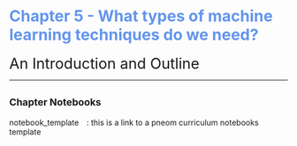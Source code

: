 # <span style="color:cornflowerblue;">Chapter 5 - What types of machine learning techniques do we need? </span>

<span style="font-size:20pt">An Introduction and Outline</span>


---


## <span style="font-size:smaller;">Chapter Notebooks</span>

notebook_template  [<i class="fa-solid fa-arrow-circle-right" style="margin-left:10px;color:teal;"></i>](notebooks/notebook-template)
: this is a link to a pneom curriculum notebooks template
